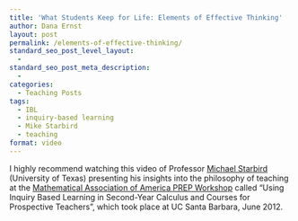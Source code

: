 ```yaml
---
title: 'What Students Keep for Life: Elements of Effective Thinking'
author: Dana Ernst
layout: post
permalink: /elements-of-effective-thinking/
standard_seo_post_level_layout:
  - 
standard_seo_post_meta_description:
  - 
categories:
  - Teaching Posts
tags:
  - IBL
  - inquiry-based learning
  - Mike Starbird
  - teaching
format: video
---
```

<div class="kcite-section" kcite-section-id="261">
  <p>
    I highly recommend watching this video of Professor <a href="http://www.ma.utexas.edu/users/starbird/">Michael Starbird</a> (University of Texas) presenting his insights into the philosophy of teaching at the <a href="http://www.maa.org/prep/2012/inquiry.html">Mathematical Association of America PREP Workshop</a> called &#8220;Using Inquiry Based Learning in Second-Year Calculus and Courses for Prospective Teachers&#8221;, which took place at UC Santa Barbara, June 2012.
  </p>
  
  <!-- kcite active, but no citations found -->
</div>

<!-- kcite-section 261 -->